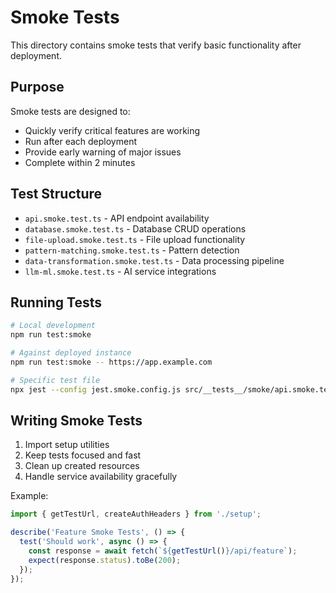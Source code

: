 # Smoke Tests

This directory contains smoke tests that verify basic functionality after deployment.

## Purpose

Smoke tests are designed to:
- Quickly verify critical features are working
- Run after each deployment
- Provide early warning of major issues
- Complete within 2 minutes

## Test Structure

- `api.smoke.test.ts` - API endpoint availability
- `database.smoke.test.ts` - Database CRUD operations
- `file-upload.smoke.test.ts` - File upload functionality
- `pattern-matching.smoke.test.ts` - Pattern detection
- `data-transformation.smoke.test.ts` - Data processing pipeline
- `llm-ml.smoke.test.ts` - AI service integrations

## Running Tests

```bash
# Local development
npm run test:smoke

# Against deployed instance
npm run test:smoke -- https://app.example.com

# Specific test file
npx jest --config jest.smoke.config.js src/__tests__/smoke/api.smoke.test.ts
```

## Writing Smoke Tests

1. Import setup utilities
2. Keep tests focused and fast
3. Clean up created resources
4. Handle service availability gracefully

Example:
```typescript
import { getTestUrl, createAuthHeaders } from './setup';

describe('Feature Smoke Tests', () => {
  test('Should work', async () => {
    const response = await fetch(`${getTestUrl()}/api/feature`);
    expect(response.status).toBe(200);
  });
});
```